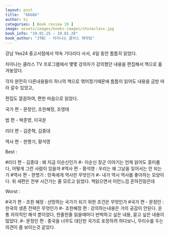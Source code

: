 ```yaml
---
layout: post
title:  "bbbbb"
author: kj
categories: [ Book review 19 ]
image: assets/images/books-images/chinaclass.jpg
book_info: "19.01.25 ~ 19.01.28"
book_author: "JTBC - 차이나는 클라스 제작팀"
---
```

강남 Yes24 중고서점에서 약속 기다리다 사서, 4일 동안 틈틈히 읽었다.

차이나는 클라스 TV 프로그램에서 몇몇 강의자가 강의했던 내용을 편집해서 책으로 옮겨놓았다.

각자 완전히 다른내용들이 하나의 책으로 엮어졌기때문에 틈틈이 읽어도 내용을 금방 따라 갈수 있었고,

편집도 깔끔하여, 편한 마음으로 읽었다.

국가 편 - 문정인, 조한혜정, 조영태

법 편 - 박준영, 이국운

리더 편 - 김준혁, 김종대

역사 편 - 한명기, 황석영

Best :

#리더 편 - 김종대 : 왜 지금 이순신인가
#- 이순신 장군 이야기는 언제 읽어도 흥미롭다, 어떻게 그런 사람이 있을까
#역사 편 - 황석영 : 우리는 왜 그날을 잊어서는 안 되는가
#역사 편 - 한명기 : 민족에게 역사란 무엇인가
#- 내가 역시 역사를 좋아하는 모양이다. 위 세편은 전부 시간가는 줄 모르고 읽었다. 책읽으면서 이런느낌 흔하진않은데

Worst :

#국가 편 - 조한 혜정 : 선망하는 국가가 되기 위한 조건은 무엇인가
#국가 편  - 문정인 : 한국의 생존 전략은 무엇인가
#- 조한혜정 편 :  강의하는내용은 거의 공감이 안된다. 온통 자의적인 해석 뿐이었다, 한줄한줄 읽을때마다 반박하고 싶은 내용, 묻고 싶은 내용이 많았다.
#- 문정인 편 : 중국을 너무도 대단한 국가로 포장하려 하다보니, 무리수를 두는 의견이 좀 보이는것 같았다.
